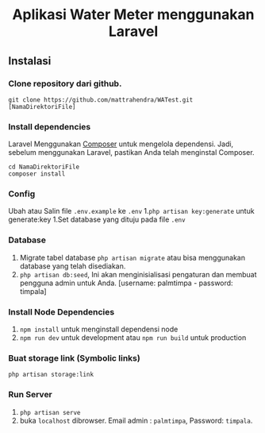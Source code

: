 <p align="center">
    <h1 align="center">Aplikasi Water Meter menggunakan Laravel</h1>
</p>


## Instalasi

### Clone repository dari github.

    git clone https://github.com/mattrahendra/WATest.git [NamaDirektoriFile]


### Install dependencies

Laravel Menggunakan [Composer](https://getcomposer.org/) untuk mengelola dependensi. Jadi, sebelum menggunakan Laravel, pastikan Anda telah menginstal Composer.

    cd NamaDirektoriFile
    composer install

### Config

Ubah atau Salin file `.env.example` ke `.env` 
1.`php artisan key:generate` untuk generate:key
1.Set database yang dituju pada file `.env` 

### Database

1. Migrate tabel database `php artisan migrate` atau bisa menggunakan database yang telah disediakan.
1. `php artisan db:seed`, Ini akan menginisialisasi pengaturan dan membuat pengguna admin untuk Anda. [username: palmtimpa - password: timpala]

### Install Node Dependencies

1. `npm install` untuk menginstall dependensi node
1. `npm run dev` untuk development atau `npm run build` untuk production

### Buat storage link (Symbolic links)

`php artisan storage:link`

### Run Server

1. `php artisan serve`
1. buka `localhost` dibrowser. Email admin : `palmtimpa`, Password: `timpala`.
